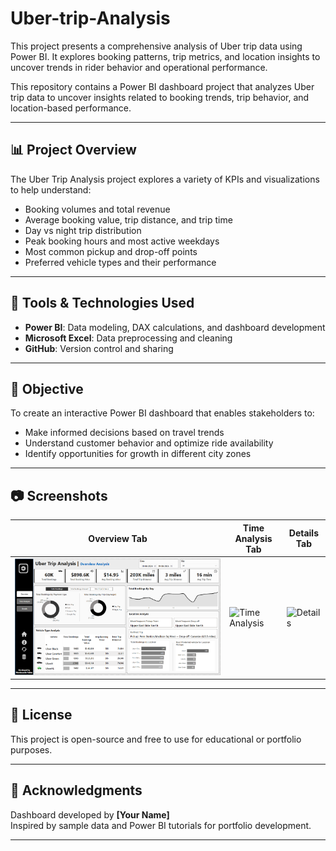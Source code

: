 # Uber-trip-Analysis
This project presents a comprehensive analysis of Uber trip data using Power BI. It explores booking patterns, trip metrics, and location insights to uncover trends in rider behavior and operational performance.

This repository contains a Power BI dashboard project that analyzes Uber trip data to uncover insights related to booking trends, trip behavior, and location-based performance.

---

## 📊 Project Overview

The Uber Trip Analysis project explores a variety of KPIs and visualizations to help understand:
- Booking volumes and total revenue
- Average booking value, trip distance, and trip time
- Day vs night trip distribution
- Peak booking hours and most active weekdays
- Most common pickup and drop-off points
- Preferred vehicle types and their performance

---

## 🧰 Tools & Technologies Used

- **Power BI**: Data modeling, DAX calculations, and dashboard development
- **Microsoft Excel**: Data preprocessing and cleaning
- **GitHub**: Version control and sharing

---

## 📌 Objective

To create an interactive Power BI dashboard that enables stakeholders to:
- Make informed decisions based on travel trends
- Understand customer behavior and optimize ride availability
- Identify opportunities for growth in different city zones

---

## 📷 Screenshots

| Overview Tab | Time Analysis Tab | Details Tab |
|--------------|-------------------|-------------|
| ![Overview](Dashboards/Dashboard1.png) | ![Time Analysis](Images/dashboard-screenshot2.png) | ![Details](Images/dashboard-screenshot3.png) |

---

## 📎 License

This project is open-source and free to use for educational or portfolio purposes.

---

## 🙌 Acknowledgments

Dashboard developed by **[Your Name]**  
Inspired by sample data and Power BI tutorials for portfolio development.

---


